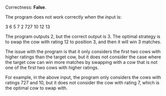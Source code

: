 Correctness: **False**.

The program does not work correctly when the input is:

3
6 5
7 2 727 10 12 13

The program outputs 2, but the correct output is 3. The optimal strategy is to swap the cow with rating 12 to position 3, and then it will win 3 matches.

The issue with the program is that it only considers the first two cows with higher ratings than the target cow, but it does not consider the case where the target cow can win more matches by swapping with a cow that is not one of the first two cows with higher ratings.

For example, in the above input, the program only considers the cows with ratings 727 and 10, but it does not consider the cow with rating 7, which is the optimal cow to swap with.